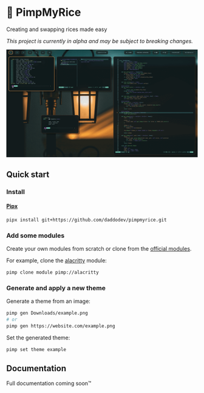 # 🍙 PimpMyRice

Creating and swapping rices made easy

_This project is currently in alpha and may be subject to breaking changes._

![demo.gif](./demo.gif)

## Quick start

### Install

<!-- #### Arch Linux -->
<!---->
<!-- ```bash -->
<!-- yay -S pimpmyrice-git -->
<!-- ``` -->
<!---->
<!-- #### Ubuntu -->
<!---->
<!-- ```bash -->
<!-- sudo add-apt-repository ppa:daddodev/pimpmyrice -->
<!-- sudo apt-get update -->
<!-- sudo apt-get install pimpmyrice -->
<!-- ``` -->

#### [Pipx](https://pipx.pypa.io/stable/installation/)

```bash
pipx install git+https://github.com/daddodev/pimpmyrice.git
```

### Add some modules

<!-- [Create your own modules]() from scratch or clone from the [official modules](). -->
Create your own modules from scratch or clone from the [official modules](https://github.com/pimpmyrice-modules).

For example, clone the [alacritty](https://github.com/pimpmyrice-modules/alacritty) module:

```bash
pimp clone module pimp://alacritty
```


### Generate and apply a new theme

Generate a theme from an image:

```bash
pimp gen Downloads/example.png
# or
pimp gen https://website.com/example.png
```

Set the generated theme:

```bash
pimp set theme example
```

## Documentation

<!-- Full documentation [**here**](./docs/overview.md). -->

Full documentation coming soon™
